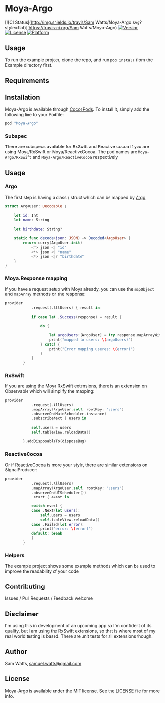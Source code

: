 # Moya-Argo

[![CI Status](http://img.shields.io/travis/Sam Watts/Moya-Argo.svg?style=flat)](https://travis-ci.org/Sam Watts/Moya-Argo)
[![Version](https://img.shields.io/cocoapods/v/Moya-Argo.svg?style=flat)](http://cocoapods.org/pods/Moya-Argo)
[![License](https://img.shields.io/cocoapods/l/Moya-Argo.svg?style=flat)](http://cocoapods.org/pods/Moya-Argo)
[![Platform](https://img.shields.io/cocoapods/p/Moya-Argo.svg?style=flat)](http://cocoapods.org/pods/Moya-Argo)

## Usage

To run the example project, clone the repo, and run `pod install` from the Example directory first.

## Requirements

## Installation

Moya-Argo is available through [CocoaPods](http://cocoapods.org). To install
it, simply add the following line to your Podfile:

```ruby
pod "Moya-Argo"
```

### Subspec

There are subspecs available for RxSwift and Reactive cocoa if you are using Moya/RxSwift or Moya/ReactiveCocoa. The pod names are `Moya-Argo/RxSwift` and `Moya-Argo/ReactiveCocoa` respectively

## Usage

### Argo
The first step is having a class / struct which can be mapped by [Argo](https://github.com/thoughtbot/Argo)

```swift
struct ArgoUser: Decodable {
    
    let id: Int
    let name: String
    
    let birthdate: String?
    
    static func decode(json: JSON) -> Decoded<ArgoUser> {
        return curry(ArgoUser.init)
            <^> json <| "id"
            <*> json <| "name"
            <*> json <|? "birthdate"
    }
}
```

### Moya.Response mapping
If you have a request setup with Moya already, you can use the `mapObject` and `mapArray` methods on the response:

```swift
provider
            .request(.AllUsers) { result in
            
            if case let .Success(response) = result {
                
                do {
                    
                    let argoUsers:[ArgoUser] = try response.mapArrayWithRootKey("users")
                    print("mapped to users: \(argoUsers)")
                } catch {
                    print("Error mapping useres: \(error)")
                }
            }
        }
```

### RxSwift
If you are using the Moya RxSwift extensions, there is an extension on Observable which will simplify the mapping:
```swift
provider
            .request(.AllUsers)
            .mapArray(ArgoUser.self, rootKey: "users")
            .observeOn(MainScheduler.instance)
            .subscribeNext { users in
            
            self.users = users
            self.tableView.reloadData()
            
        }.addDisposableTo(disposeBag)
```

### ReactiveCocoa
Or if ReactiveCocoa is more your style, there are similar extensions on SignalProducer:
```swift
provider
            .request(.AllUsers)
            .mapArray(ArgoUser.self, rootKey: "users")
            .observeOn(UIScheduler())
            .start { event in

            switch event {
            case .Next(let users):
                self.users = users
                self.tableView.reloadData()
            case .Failed(let error):
                print("error: \(error)")
            default: break
            }
        }
```

### Helpers
The example project shows some example methods which can be used to improve the readability of your code

## Contributing 
Issues / Pull Requests / Feedback welcome 

## Disclaimer
I'm using this in development of an upcoming app so I'm confident of its quality, but I am using the RxSwift extensions, so that is where most of my real world testing is based. There are unit tests for all extensions though. 


## Author

Sam Watts, samuel.watts@gmail.com

## License

Moya-Argo is available under the MIT license. See the LICENSE file for more info.
